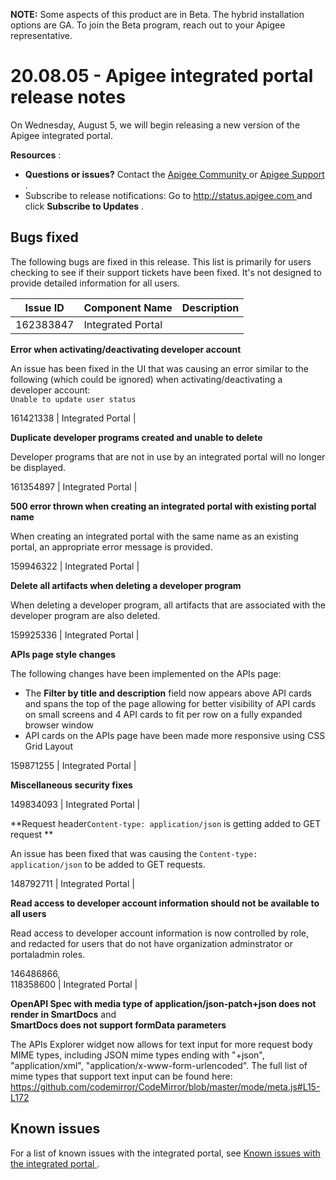 **NOTE:** Some aspects of this product are in Beta. The hybrid installation
options are GA. To join the Beta program, reach out to your Apigee
representative.

#  20.08.05 - Apigee integrated portal release notes

On Wednesday, August 5, we will begin releasing a new version of the Apigee
integrated portal.

**Resources** :

  * **Questions or issues?** Contact the [ Apigee Community ](https://community.apigee.com/index.html) or [ Apigee Support ](https://community.apigee.com/page/apigee-customer-support) . 
  * Subscribe to release notifications: Go to [ http://status.apigee.com ](https://status.apigee.com) and click **Subscribe to Updates** . 

##  Bugs fixed

The following bugs are fixed in this release. This list is primarily for users
checking to see if their support tickets have been fixed. It's not designed to
provide detailed information for all users.

Issue ID  |  Component Name  |  Description  
---|---|---  
162383847  |  Integrated Portal  |

**Error when activating/deactivating developer account**

An issue has been fixed in the UI that was causing an error similar to the
following (which could be ignored) when activating/deactivating a developer
account:  
` Unable to update user status `  
  
161421338  |  Integrated Portal  |

**Duplicate developer programs created and unable to delete**

Developer programs that are not in use by an integrated portal will no longer
be displayed.  
  
161354897  |  Integrated Portal  |

**500 error thrown when creating an integrated portal with existing portal
name**

When creating an integrated portal with the same name as an existing portal,
an appropriate error message is provided.  
  
159946322  |  Integrated Portal  |

**Delete all artifacts when deleting a developer program**

When deleting a developer program, all artifacts that are associated with the
developer program are also deleted.  
  
159925336  |  Integrated Portal  |

**APIs page style changes**

The following changes have been implemented on the APIs page:

  * The **Filter by title and description** field now appears above API cards and spans the top of the page allowing for better visibility of API cards on small screens and 4 API cards to fit per row on a fully expanded browser window 
  * API cards on the APIs page have been made more responsive using CSS Grid Layout 

  
159871255  |  Integrated Portal  |

**Miscellaneous security fixes**  
  
149834093  |  Integrated Portal  |

**Request header` Content-type: application/json ` is getting added to GET
request **

An issue has been fixed that was causing the ` Content-type: application/json
` to be added to GET requests.  
  
148792711  |  Integrated Portal  |

**Read access to developer account information should not be available to all
users**

Read access to developer account information is now controlled by role, and
redacted for users that do not have organization adminstrator or portaladmin
roles.  
  
146486866,  
118358600  |  Integrated Portal  |

**OpenAPI Spec with media type of application/json-patch+json does not render
in SmartDocs** and  
**SmartDocs does not support formData parameters**

The APIs Explorer widget now allows for text input for more request body MIME
types, including JSON mime types ending with "+json", "application/xml",
"application/x-www-form-urlencoded". The full list of mime types that support
text input can be found here: [
https://github.com/codemirror/CodeMirror/blob/master/mode/meta.js#L15-L172
](https://github.com/codemirror/CodeMirror/blob/master/mode/meta.js#L15-L172)  
  
##  Known issues

For a list of known issues with the integrated portal, see [ Known issues with
the integrated portal ](/apigee/docs/release/known-issues#portal) .

